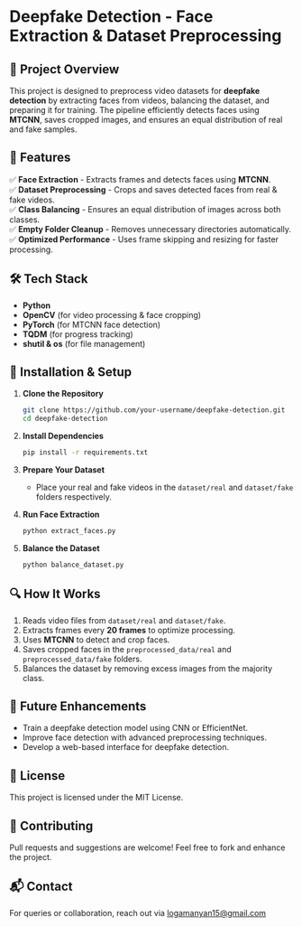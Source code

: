 # Deepfake Detection - Face Extraction & Dataset Preprocessing

## 🚀 Project Overview
This project is designed to preprocess video datasets for **deepfake detection** by extracting faces from videos, balancing the dataset, and preparing it for training. The pipeline efficiently detects faces using **MTCNN**, saves cropped images, and ensures an equal distribution of real and fake samples.

## 📌 Features
✅ **Face Extraction** - Extracts frames and detects faces using **MTCNN**.  
✅ **Dataset Preprocessing** - Crops and saves detected faces from real & fake videos.  
✅ **Class Balancing** - Ensures an equal distribution of images across both classes.  
✅ **Empty Folder Cleanup** - Removes unnecessary directories automatically.  
✅ **Optimized Performance** - Uses frame skipping and resizing for faster processing.  

## 🛠 Tech Stack
- **Python**
- **OpenCV** (for video processing & face cropping)
- **PyTorch** (for MTCNN face detection)
- **TQDM** (for progress tracking)
- **shutil & os** (for file management)


## 🔧 Installation & Setup
1. **Clone the Repository**
   ```bash
   git clone https://github.com/your-username/deepfake-detection.git
   cd deepfake-detection
   ```
2. **Install Dependencies**
   ```bash
   pip install -r requirements.txt
   ```
3. **Prepare Your Dataset**
   - Place your real and fake videos in the `dataset/real` and `dataset/fake` folders respectively.

4. **Run Face Extraction**
   ```bash
   python extract_faces.py
   ```

5. **Balance the Dataset**
   ```bash
   python balance_dataset.py
   ```

## 🔍 How It Works
1. Reads video files from `dataset/real` and `dataset/fake`.
2. Extracts frames every **20 frames** to optimize processing.
3. Uses **MTCNN** to detect and crop faces.
4. Saves cropped faces in the `preprocessed_data/real` and `preprocessed_data/fake` folders.
5. Balances the dataset by removing excess images from the majority class.

## 🎯 Future Enhancements
- Train a deepfake detection model using CNN or EfficientNet.
- Improve face detection with advanced preprocessing techniques.
- Develop a web-based interface for deepfake detection.

## 📜 License
This project is licensed under the MIT License.

## 🤝 Contributing
Pull requests and suggestions are welcome! Feel free to fork and enhance the project.

## 📬 Contact
For queries or collaboration, reach out via logamanyan15@gmail.com


